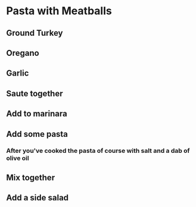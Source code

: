 # Pasta with Meatballs
## Ground Turkey
## Oregano
## Garlic
## Saute together
## Add to marinara
## Add some pasta
### After you've cooked the pasta of course with salt and a dab of olive oil
## Mix together
## Add a side salad
